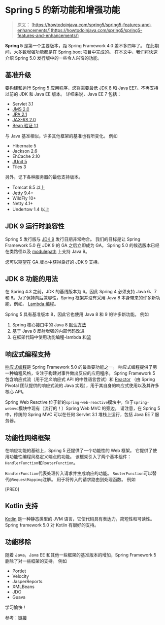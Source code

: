 # Spring 5 的新功能和增强功能

> 原文： [https://howtodoinjava.com/spring5/spring5-features-and-enhancements/](https://howtodoinjava.com/spring5/spring5-features-and-enhancements/)

**Spring 5** 是第一个主要版本，距 Spring Framework 4.0 差不多四年了。 在此期间，大多数增强功能都是在 [Spring boot](//howtodoinjava.com/spring/spring-boot/spring-boot-tutorial-with-hello-world-example/) 项目中完成的。 在本文中，我们将快速介绍 Spring 5.0 发行版中的一些令人兴奋的功能。

## 基准升级

要构建和运行 Spring 5 应用程序，您将需要最低 [JDK 8](//howtodoinjava.com/java-8-tutorial/) 和 Java EE7。不再支持以前的 JDK 和 Java EE 版本。 详细来说，Java EE 7 包括：

*   Servlet 3.1
*   [JMS 2.0](//howtodoinjava.com/spring/spring-boot/spring-boot-jmstemplate-activemq/)
*   [JPA 2.1](//howtodoinjava.com/jpa-tutorials-and-examples/)
*   [JAX-RS 2.0](https://restfulapi.net/create-rest-apis-with-jax-rs-2-0/)
*   [Bean 验证 1.1](//howtodoinjava.com/spring/spring-mvc/spring-bean-validation-example-with-jsr-303-annotations/)

与 Java 基准相似，许多其他框架的基准也有所变化。 例如

*   Hibernate 5
*   Jackson 2.6
*   EhCache 2.10
*   [JUnit 5](//howtodoinjava.com/junit-5-tutorial/)
*   Tiles  3

另外，记下各种服务器的最低支持版本。

*   Tomcat 8.5 以上
*   Jetty 9.4+
*   WildFly 10+
*   Netty 4.1+
*   Undertow 1.4 以上

## JDK 9 运行时兼容性

Spring 5 发行版与 [JDK 9](//howtodoinjava.com/java9/java9-new-features-enhancements/) 发行日期非常吻合。 我们的目标是让 Spring Framework 5.0 在 JDK 9 的 GA 之后立即成为 GA。 Spring 5.0 的候选版本已经在类路径以及 [modulepath](//howtodoinjava.com/java9/java-9-modules-tutorial/) 上支持 Java 9。

您可以期望在 GA 版本中获得良好的 JDK 9 支持。

## JDK 8 功能的用法

在 Spring 4.3 之前，JDK 的基线版本为 6。因此 Spring 4 必须支持 Java 6、7 和 8。为了保持向后兼容性，Spring 框架并没有采用 Java 8 本身带来的许多新功能，例如。 [Lambda 编程](//howtodoinjava.com/java8/complete-lambda-expressions-tutorial-in-java/)。

Spring 5 具有基准版本 8，因此它也使用 Java 8 和 9 的许多新功能。 例如

1.  Spring 核心接口中的 Java 8 [默认方法](//howtodoinjava.com/java8/default-methods-in-java-8/)
2.  基于 Java 8 反射增强的内部代码改进
3.  在框架代码中使用功能编程-lambda 和[流](//howtodoinjava.com/java8/java-8-tutorial-streams-by-examples/)

## 响应式编程支持

[响应式编程](//howtodoinjava.com/rxjava/rxjava-2-0-tutorial/)是 Spring Framework 5.0 的最重要功能之一。 响应式编程提供了另一种编程风格，专注于构建对事件做出反应的应用程序。 Spring Framework 5 包含响应式流（用于定义响应式 API 的中性语言尝试）和 [Reactor](https://projectreactor.io/) （由 Spring Pivotal 团队提供的响应式流的 Java 实现），用于其自身的响应式使用以及其许多核心 API。

Spring Web Reactive 位于新的`spring-web-reactive`模块中，位于`spring-webmvc`模块中现有（流行的！）Spring Web MVC 的旁边。 请注意，在 Spring 5 中，传统的 Spring MVC 可以在任何 Servlet 3.1 堆栈上运行，包括 Java EE 7 服务器。

## 功能性网络框架

在响应功能的基础上，Spring 5 还提供了一个功能性的 Web 框架。 它提供了使用功能性编程风格定义端点的功能。 该框架引入了两个基本组件：`HandlerFunction`和`RouterFunction`。

`HandlerFunction`代表处理传入请求并生成响应的功能。 `RouterFunction`可以替代`@RequestMapping`注解。 用于将传入的请求路由到处理函数。 例如

[PRE0]

## Kotlin 支持

[Kotlin](https://kotlinlang.org/) 是一种静态类型的 JVM 语言，它使代码具有表达力，简短性和可读性。 Spring framework 5.0 对 Kotlin 有很好的支持。

## 功能移除

随着 Java，Java EE 和其他一些框架的基准版本的增加，Spring Framework 5 删除了对一些框架的支持。 例如

*   Portlet
*   Velocity
*   JasperReports
*   XMLBeans
*   JDO
*   Guava

学习愉快！

参考：[链接](https://github.com/spring-projects/spring-framework/wiki/What's-New-in-the-Spring-Framework#whats-new-in-spring-framework-5x)